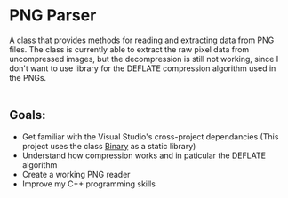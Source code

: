 PNG Parser
==========

A class that provides methods for reading and extracting data from PNG files. The class is currently able to extract the raw pixel data from uncompressed images, but the decompression is still not working, since I don't want to use library for the DEFLATE compression algorithm used in the PNGs.<br>
<br>

Goals:
------
* Get familiar with the Visual Studio's cross-project dependancies (This project uses the class [Binary] as a static library)
* Understand how compression works and in paticular the DEFLATE algorithm
* Create a working PNG reader
* Improve my C++ programming skills

[Binary]: https://github.com/inferno16/BinaryData
